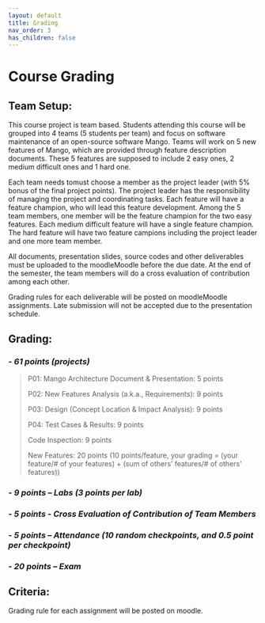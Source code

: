 ```yaml
---
layout: default
title: Grading
nav_order: 3
has_children: false
---
```


# **Course Grading**

## **Team Setup:**

This course project is team based. Students attending this course will be grouped into 4 teams (5 students per team) and focus on software maintenance of an open-source software Mango. Teams will work on 5 new features of Mango, which are provided through feature description documents.  These 5 features are supposed to include 2 easy ones, 2 medium difficult ones and 1 hard one.

Each team needs tomust choose a member as the project leader (with 5% bonus of the final project points). The project leader has the responsibility of managing the project and coordinating tasks. Each feature will have a feature champion, who will lead this feature development. Among the 5 team members, one member will be the feature champion for the two easy features. Each medium difficult feature will have a single feature champion. The hard feature will have two feature campions including the project leader and one more team member.

All documents, presentation slides, source codes and other deliverables must be uploaded to the moodleMoodle before the due date. At the end of the semester, the team members will do a cross evaluation of contribution among each other.

Grading rules for each deliverable will be posted on moodleMoodle assignments. Late submission will not be accepted due to the presentation schedule.

## **Grading:**

### **- _61 points (projects)_**

> P01: Mango Architecture Document & Presentation: 5 points
>
> P02: New Features Analysis (a.k.a., Requirements): 9 points
>
> P03: Design (Concept Location & Impact Analysis): 9 points
>
> P04: Test Cases & Results: 9 points
>
> Code Inspection: 9 points
>
>  New Features: 20 points (10 points/feature, your grading = (your feature/# of your features) + (sum of others’ features/# of others’ features))

### **- _9 points – Labs (3 points per lab)_**
### **- _5 points - Cross Evaluation of Contribution of Team Members_**
### **- _5 points – Attendance (10 random checkpoints, and 0.5 point per checkpoint)_**
### **- _20 points – Exam_**

## **Criteria:**
Grading rule for each assignment will be posted on moodle.